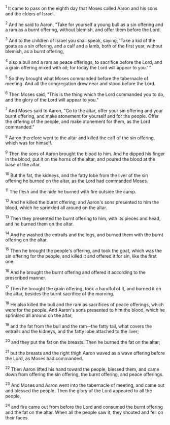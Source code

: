 <sup>1</sup> 
It came to pass on the eighth day that Moses called Aaron and his sons and the elders of Israel. 

<sup>2</sup> 
And he said to Aaron, "Take for yourself a young bull as a sin offering and a ram as a burnt offering, without blemish, and offer them before the Lord. 

<sup>3</sup> 
And to the children of Israel you shall speak, saying, 'Take a kid of the goats as a sin offering, and a calf and a lamb, both of the first year, without blemish, as a burnt offering, 

<sup>4</sup> 
also a bull and a ram as peace offerings, to sacrifice before the Lord, and a grain offering mixed with oil; for today the Lord will appear to you.' " 

<sup>5</sup> 
So they brought what Moses commanded before the tabernacle of meeting. And all the congregation drew near and stood before the Lord. 

<sup>6</sup> 
Then Moses said, "This is the thing which the Lord commanded you to do, and the glory of the Lord will appear to you." 

<sup>7</sup> 
And Moses said to Aaron, "Go to the altar, offer your sin offering and your burnt offering, and make atonement for yourself and for the people. Offer the offering of the people, and make atonement for them, as the Lord commanded." 

<sup>8</sup> 
Aaron therefore went to the altar and killed the calf of the sin offering, which was for himself. 

<sup>9</sup> 
Then the sons of Aaron brought the blood to him. And he dipped his finger in the blood, put it on the horns of the altar, and poured the blood at the base of the altar. 

<sup>10</sup> 
But the fat, the kidneys, and the fatty lobe from the liver of the sin offering he burned on the altar, as the Lord had commanded Moses. 

<sup>11</sup> 
The flesh and the hide he burned with fire outside the camp. 

<sup>12</sup> 
And he killed the burnt offering; and Aaron's sons presented to him the blood, which he sprinkled all around on the altar. 

<sup>13</sup> 
Then they presented the burnt offering to him, with its pieces and head, and he burned them on the altar. 

<sup>14</sup> 
And he washed the entrails and the legs, and burned them with the burnt offering on the altar. 

<sup>15</sup> 
Then he brought the people's offering, and took the goat, which was the sin offering for the people, and killed it and offered it for sin, like the first one. 

<sup>16</sup> 
And he brought the burnt offering and offered it according to the prescribed manner. 

<sup>17</sup> 
Then he brought the grain offering, took a handful of it, and burned it on the altar, besides the burnt sacrifice of the morning. 

<sup>18</sup> 
He also killed the bull and the ram as sacrifices of peace offerings, which were for the people. And Aaron's sons presented to him the blood, which he sprinkled all around on the altar, 

<sup>19</sup> 
and the fat from the bull and the ram--the fatty tail, what covers the entrails and the kidneys, and the fatty lobe attached to the liver; 

<sup>20</sup> 
and they put the fat on the breasts. Then he burned the fat on the altar; 

<sup>21</sup> 
but the breasts and the right thigh Aaron waved as a wave offering before the Lord, as Moses had commanded. 

<sup>22</sup> 
Then Aaron lifted his hand toward the people, blessed them, and came down from offering the sin offering, the burnt offering, and peace offerings. 

<sup>23</sup> 
And Moses and Aaron went into the tabernacle of meeting, and came out and blessed the people. Then the glory of the Lord appeared to all the people, 

<sup>24</sup> 
and fire came out from before the Lord and consumed the burnt offering and the fat on the altar. When all the people saw it, they shouted and fell on their faces.